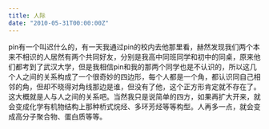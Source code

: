 ```yaml
---
title: 人际
date: "2010-05-31T00:00:00Z"
---
```


pin有一个叫迟什么的，有一天我通过pin的校内去他那里看，赫然发现我们两个本来不相识的人居然有两个共同好友，分别是我高中同班同学和初中的同桌，原来他们都考到了武汉大学，但是我相信pin和我的那两个同学也是不认识的，所以这几个人之间的关系构成了一个很奇妙的四边形，每个人都是一个角，都认识同自己相邻的角，但却不晓得对角线那边是谁，但没有了他，这个正方形肯定就不存在了。这大概就是人与人之间的关系吧。当然我只是说简单的四方，如果再扩大开来，就会变成化学有机物结构上那种桥式烷烃、多环芳烃等等构型。人再多一点，就会变成高分子聚合物、蛋白质等等。